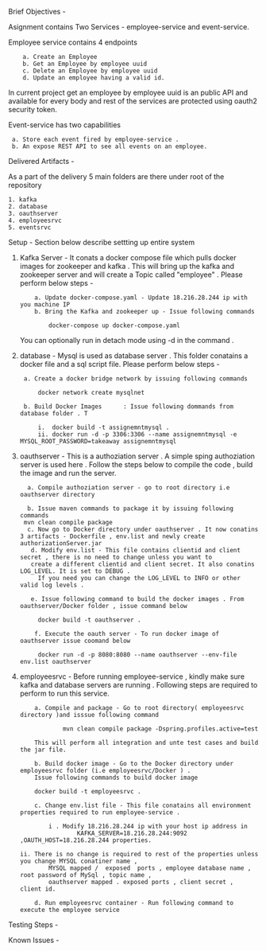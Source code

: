 Brief Objectives -  

Asignment contains Two  Services  - employee-service and event-service. 

Employee service contains 4 endpoints

        a. Create an Employee
        b. Get an Employee by employee uuid 
        c. Delete an Employee by employee uuid 
        d. Update an employee having a valid id. 

In current project get an employee by employee uuid is an public API and available for every body and rest of the services are protected using oauth2 security token.

Event-service has two capabilities

	 a. Store each event fired by employee-service .
	 b. An expose REST API to see all events on an employee.

Delivered Artifacts - 

As a part of the delivery 5 main folders are there under root of the repository 

	1. kafka
	2. database
	3. oauthserver
	4. employeesrvc
	5. eventsrvc
	
Setup - Section below describe settting up entire system 

1. Kafka Server - It conats a docker compose file which pulls docker images for zookeeper and kafka . 
   		  This will bring up the  kafka and zookeeper server and will create a Topic called "employee" . Please perform
		  below steps - 
                        
    
           a. Update docker-compose.yaml - Update 18.216.28.244 ip with you machine IP
           b. Bring the Kafka and zookeeper up - Issue following commands 
      	
	           docker-compose up docker-compose.yaml
  
   	You can optionally run in detach mode using -d in the command .

2. database - Mysql is used as database server . This folder conatains a docker file and a sql script file.  Please perform
	       below steps - 	
      
        a. Create a docker bridge network by issuing following commands 

	        docker network create mysqlnet
  
        b. Build Docker Images  	: Issue following dommands from database folder . T

	        i.  docker build -t assignemntmysql .
	        ii. docker run -d -p 3306:3306 --name assignemntmysql -e MYSQL_ROOT_PASSWORD=takeaway assignemntmysql
				
3. oauthserver - This is a authoziation server . A simple sping authoziation server is used here . Follow the steps below to compile the code , build the image and run the server.

         a. Compile authoziation server - go to root directory i.e oauthserver directory
      
         b. Issue maven commands to package it by issuing following commands 
		mvn clean compile package 
         c. Now go to Docker directory under oauthserver . It now conatins 3 artifacts - Dockerfile , env.list and newly create     					authorizationServer.jar
          d. Modify env.list - This file contains clientid and client secret , there is no need to change unless you want to  
          create a different clientid and client secret. It also conatins LOG_LEVEL. It is set to DEBUG . 
     		If you need you can change the LOG_LEVEL to INFO or other valid log levels .
		
          e. Issue following command to build the docker images . From oauthserver/Docker folder , issue command below
		
	        docker build -t oauthserver .
		
           f. Execute the oauth server - To run docker image of oauthserver issue coomand below 

	        docker run -d -p 8080:8080 --name oauthserver --env-file env.list oauthserver
		
4.  employeesrvc - Before running employee-service , kindly make sure kafka and database servers are running . Following steps are required to perform to run this service.
	
	        a. Compile and package - Go to root directory( employeesrvc directory )and isssue following command 
			
	                mvn clean compile package -Dspring.profiles.active=test 
			
	        This will perform all integration and unte test cases and build the jar file.
			
	        b. Build docker image - Go to the Docker directory under employeesrvc folder (i.e employeesrvc/Docker ) . 
	        Issue following commands to build docker image
	
	        docker build -t employeesrvc . 
	
	        c. Change env.list file - This file conatains all environment properties required to run employee-service .
			
		        i . Modify 18.216.28.244 ip with your host ip address in 
                        KAFKA_SERVER=18.216.28.244:9092 ,OAUTH_HOST=18.216.28.244 properties.
			
		ii. There is no change is required to rest of the properties unless you change MYSQL conatiner name , 
                MYSQL mapped / 	exposed  ports , employee database name , root password of MySql , topic name , 
                oauthserver mapped . exposed ports , client secret ,  client id.
			
 	        d. Run employeesrvc container - Run following command to execute the employee service
			
			
	
		

Testing Steps -


Known Issues - 






